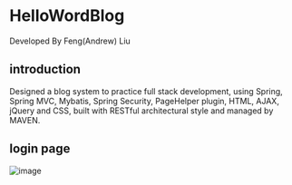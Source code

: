 # HelloWordBlog
Developed By Feng(Andrew) Liu
## introduction 
Designed a blog system to practice full stack development, using Spring, Spring MVC, Mybatis, Spring Security, PageHelper plugin, HTML, AJAX, jQuery and CSS, built with RESTful architectural style and managed by MAVEN.

## login page
![image](https://github.com/fengliu1227/HelloWorldBlog/blob/master/login.jpg)

